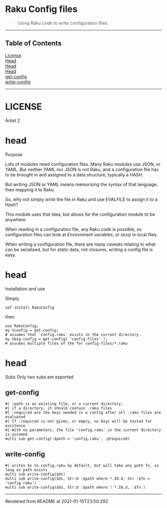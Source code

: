 # Raku Config files
>Using Raku code to write configuration files.


----
## Table of Contents
[License](#license)  
[Head](#head)  
[Head](#head)  
[Head](#head)  
[get-config](#get-config)  
[write-config](#write-config)  

----
# LICENSE

Artist 2

# head

Purpose

Lots of modules need configuration files. Many Raku modules use JSON, or YAML. But neither YAML nor JSON is not Raku, and a configuration file has to be brought in and assigned to a data structure, typically a HASH.

But writing JSON or YAML means memorising the syntax of that language, then mapping it to Raku.

So, why not simply write the file in Raku and use EVALFILE to assign it to a Hash?

This module uses that idea, but allows for the configuration module to be anywhere.

When reading in a configuration file, any Raku code is possible, so configuration files can look at Environment variables, or slurp in local files.

When writing a configuration file, there are many caveats relating to what can be serialised, but for static data, not closures, writing a config file is easy.

# head

Installation and use

Simply

```
zef install RakuConfig
```
then

```
use RakuConfig;
my %config = get-config;
# assumes that 'config.raku' exists in the current directory.
my %big-config = get-config( 'config-files' );
# assumes multiple files of the for config-files/*.raku
```
# head

Subs Only two subs are exported

## get-config
```
#| :path is an existing file, or a current directory,
#| if a directory, it should contain .raku files
#| :required are the keys needed in a config after all .raku files are evaluated
#| If :required is not given, or empty, no keys will be tested for existence
#| With no parameters, the file 'config.raku' in the current directory is assumed
multi sub get-config(:$path = 'config.raku', :@required)
```
## write-config
```
#| writes $s to config.raku by default, but will take any path fn, so long as path exists
multi sub write-config($ds)
multi sub write-config($ds, Str:D :$path where *.IO.d, Str :$fn = 'config.raku')
multi sub write-config($ds, Str:D :$path where ! *.IO.d, :$fn )
```







----
Rendered from README at 2021-01-15T23:50:29Z